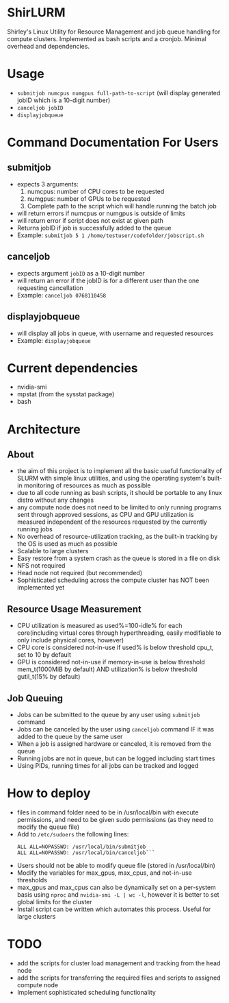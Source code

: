 # ShirLURM
Shirley's Linux Utility for Resource Management and job queue handling for compute clusters. Implemented as bash scripts and a cronjob. Minimal overhead and dependencies.

# Usage
- `submitjob numcpus numgpus full-path-to-script` (will display generated jobID which is a 10-digit number)
- `canceljob jobID`
- `displayjobqueue`

# Command Documentation For Users

## submitjob
- expects 3 arguments:
  1. numcpus: number of CPU cores to be requested
  2. numgpus: number of GPUs to be requested
  3. Complete path to the script which will handle running the batch job
- will return errors if numcpus or numgpus is outside of limits
- will return error if script does not exist at given path
- Returns jobID if job is successfully added to the queue
- Example: `submitjob 5 1 /home/testuser/codefolder/jobscript.sh`

## canceljob
- expects argument `jobID` as a 10-digit number
- will return an error if the jobID is for a different user than the one requesting cancellation
- Example: `canceljob 0768110458`

## displayjobqueue
- will display all jobs in queue, with username and requested resources
- Example: `displayjobqueue`
     

# Current dependencies
- nvidia-smi
- mpstat (from the sysstat package)
- bash

# Architecture

## About
- the aim of this project is to implement all the basic useful functionality of SLURM with simple linux utilities, and using the operating system's built-in monitoring of resources as much as possible
- due to all code running as bash scripts, it should be portable to any linux distro without any changes
- any compute node does not need to be limited to only running programs sent through approved sessions, as CPU and GPU utilization is measured independent of the resources requested by the currently running jobs
- No overhead of resource-utilization tracking, as the built-in tracking by the OS is used as much as possible
- Scalable to large clusters
- Easy restore from a system crash as the queue is stored in a file on disk
- NFS not required
- Head node not required (but recommended)
- Sophisticated scheduling across the compute cluster has NOT been implemented yet

## Resource Usage Measurement
- CPU utilization is measured as used%=100-idle% for each core(including virtual cores through hyperthreading, easily modifiable to only include physical cores, however)
- CPU core is considered not-in-use if used% is below threshold cpu_t, set to 10 by default
- GPU is considered not-in-use if memory-in-use is below threshold mem_t(1000MiB by default) AND utilization% is below threshold gutil_t(15% by default)

## Job Queuing
- Jobs can be submitted to the queue by any user using `submitjob` command
- Jobs can be canceled by the user using `canceljob` command IF it was added to the queue by the same user
- When a job is assigned hardware or canceled, it is removed from the queue
- Running jobs are not in queue, but can be logged including start times
- Using PIDs, running times for all jobs can be tracked and logged

# How to deploy
- files in command folder need to be in /usr/local/bin with execute permissions, and need to be given sudo permissions (as they need to modify the queue file)
- Add to `/etc/sudoers` the following lines:
  ```# Allow all users to run submitjob, canceljob
  ALL ALL=NOPASSWD: /usr/local/bin/submitjob
  ALL ALL=NOPASSWD: /usr/local/bin/canceljob```
- Users should not be able to modify queue file (stored in /usr/local/bin)
- Modify the variables for max_gpus, max_cpus, and not-in-use thresholds
- max_gpus and max_cpus can also be dynamically set on a per-system basis using `nproc` and `nvidia-smi -L | wc -l`, however it is better to set global limits for the cluster
- Install script can be written which automates this process. Useful for large clusters

# TODO
- add the scripts for cluster load management and tracking from the head node
- add the scripts for transferring the required files and scripts to assigned compute node
- Implement sophisticated scheduling functionality

